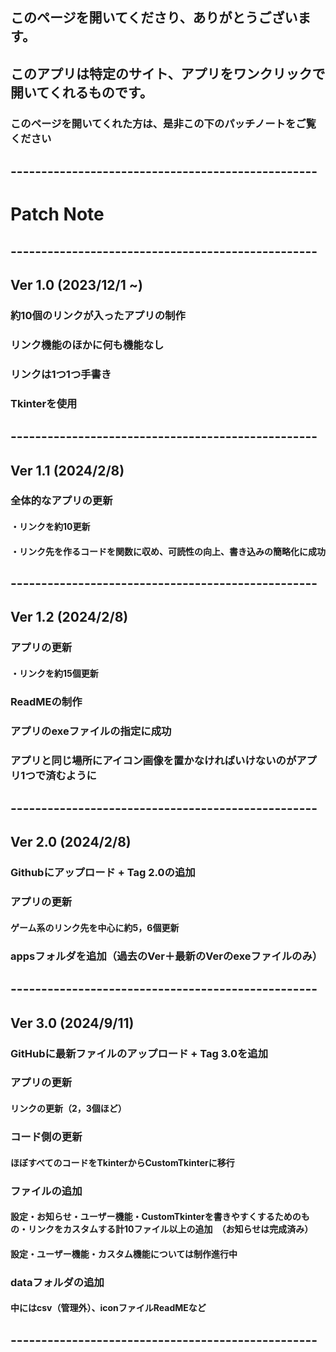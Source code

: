 ## このページを開いてくださり、ありがとうございます。
## このアプリは特定のサイト、アプリをワンクリックで開いてくれるものです。
### このページを開いてくれた方は、是非この下のパッチノートをご覧ください

## --------------------------------------------------

# Patch Note

## --------------------------------------------------

## Ver 1.0  (2023/12/1 ~)

### 約10個のリンクが入ったアプリの制作
### リンク機能のほかに何も機能なし
### リンクは1つ1つ手書き
### Tkinterを使用

## --------------------------------------------------

## Ver 1.1 (2024/2/8)

### 全体的なアプリの更新
#### ・リンクを約10更新
#### ・リンク先を作るコードを関数に収め、可読性の向上、書き込みの簡略化に成功

## --------------------------------------------------

## Ver 1.2 (2024/2/8)

### アプリの更新
#### ・リンクを約15個更新

### ReadMEの制作

### アプリのexeファイルの指定に成功
### アプリと同じ場所にアイコン画像を置かなければいけないのがアプリ1つで済むように

## --------------------------------------------------

## Ver 2.0 (2024/2/8)

### Githubにアップロード + Tag 2.0の追加

### アプリの更新
#### ゲーム系のリンク先を中心に約5，6個更新

### appsフォルダを追加（過去のVer＋最新のVerのexeファイルのみ）


## --------------------------------------------------

## Ver 3.0 (2024/9/11)

### GitHubに最新ファイルのアップロード + Tag 3.0を追加

### アプリの更新 
#### リンクの更新（2，3個ほど）

### コード側の更新
#### ほぼすべてのコードをTkinterからCustomTkinterに移行

### ファイルの追加
#### 設定・お知らせ・ユーザー機能・CustomTkinterを書きやすくするためのもの・リンクをカスタムする計10ファイル以上の追加　（お知らせは完成済み）

#### 設定・ユーザー機能・カスタム機能については制作進行中

### dataフォルダの追加
#### 中にはcsv（管理外）、iconファイルReadMEなど


## --------------------------------------------------